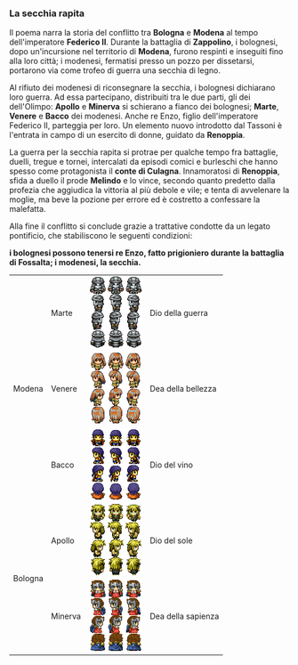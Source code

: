 ### La secchia rapita
Il poema narra la storia del conflitto tra **Bologna** e **Modena** al tempo dell'imperatore **Federico II**. Durante la battaglia di **Zappolino**, i bolognesi, dopo un'incursione nel territorio di **Modena**, furono respinti e inseguiti fino alla loro città; i modenesi, fermatisi presso un pozzo per dissetarsi, portarono via come trofeo di guerra una secchia di legno.

Al rifiuto dei modenesi di riconsegnare la secchia, i bolognesi dichiarano loro guerra. Ad essa partecipano, distribuiti tra le due parti, gli dei dell'Olimpo: **Apollo** e **Minerva** si schierano a fianco dei bolognesi; **Marte**, **Venere** e **Bacco** dei modenesi. Anche re Enzo, figlio dell'imperatore Federico II, parteggia per loro. Un elemento nuovo introdotto dal Tassoni è l'entrata in campo di un esercito di donne, guidato da **Renoppia**.

La guerra per la secchia rapita si protrae per qualche tempo fra battaglie, duelli, tregue e tornei, intercalati da episodi comici e burleschi che hanno spesso come protagonista il **conte di Culagna**. Innamoratosi di **Renoppia**, sfida a duello il prode **Melindo** e lo vince, secondo quanto predetto dalla profezia che aggiudica la vittoria al più debole e vile; e tenta di avvelenare la moglie, ma beve la pozione per errore ed è costretto a confessare la malefatta.

Alla fine il conflitto si conclude grazie a trattative condotte da un legato pontificio, che stabiliscono le seguenti condizioni:

**i bolognesi possono tenersi re Enzo, fatto prigioniero durante la battaglia di Fossalta; i modenesi, la secchia.**

<table>
    <tr>
        <td rowspan="3">Modena</td>
        <td>Marte</td>
        <td><img src="Marte.png" /></td>
        <td> Dio della guerra </td>
    </tr>
    <tr>
        <td>Venere</td>
        <td><img src="Venere.png" /></td>
        <td> Dea della bellezza </td>
    </tr>
    <tr>
        <td>Bacco</td>
        <td><img src="Bacco.png" /></td>
        <td> Dio del vino </td>
    </tr>
    <tr>
        <td rowspan="2">Bologna</td>
        <td>Apollo</td>
        <td><img src="Apollo.png" /></td>
        <td>Dio del sole</td>
    </tr>
    <tr>
        <td>Minerva</td>
        <td><img src="Minerva.png" /></td>
        <td>Dea della sapienza</td>
    </tr>
</table>
